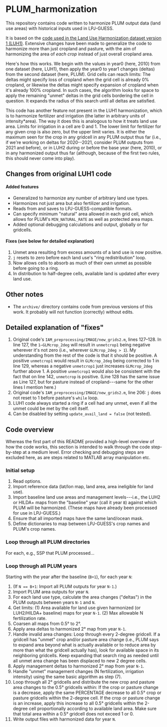 # PLUM_harmonization

This repository contains code written to harmonize PLUM output data (land use areas) with historical inputs used in LPJ-GUESS.

It is based on the [code used in the Land Use Harmonization dataset version 1 (LUH1)](http://luh.umd.edu/code.shtml). Extensive changes have been made to generalize the code to harmonize more than just cropland and pasture, with the aim of harmonizing the area of *each crop* instead of just overall cropland area.

Here's how this works. We begin with the values in year0 (here, 2010) from one dataset (here, LUH1), then apply the year0 to year1 changes (deltas) from the second dataset (here, PLUM). Grid cells can reach limits: The deltas might specify loss of cropland when the grid cell is already 0% cropland, or likewise the deltas might specify expansion of cropland when it's already 100% cropland. In such cases, the algorithm looks for space to apply the remaining "unmet" deltas in the grid cells bordering the cell in question. It expands the radius of this search until all deltas are satisfied.

This code has another feature not present in the LUH1 harmonization, which is to harmonize fertilizer and irrigation (the latter in arbitrary units of intensity\*area). The way it does this is analogous to how it treats land use area. Limits for irrigation in a cell are 0 and 1. The lower limit for fertilizer for any given crop is also zero, but the upper limit varies. It is either the maximum seen for the crop in any gridcell in any PLUM output thus far (i.e., if we're working on deltas for 2020--2021, consider PLUM outputs from 2021 and before), or in LUH2 during or before the base year (here, 2010), or in any harmonized output thus far (although, because of the first two rules, this should never come into play).

## Changes from original LUH1 code

#### Added features

+ Generalized to harmonize any number of arbitrary land use types.
+ Harmonizes not just area but also fertilizer and irrigation.
+ Reads from and saves to LPJ-GUESS-compatible formats.
+ Can specify minimum "natural" area allowed in each grid cell, which allows for PLUM's `MIN_NATURAL_RATE` as well as protected area maps.
+ Added optional debugging calculations and output, globally or for gridcells.

#### Fixes (see below for detailed explanation)

1. Unmet area resulting from excess amounts of a land use is now positive.
2. `j` resets to zero before each land use's "ring redistribution" loop.
3. Now allows cells to absorb as much of their own unmet as possible before going to a ring.
4. In distribution to half-degree cells, available land is updated after every land use.

## Other notes

+ The `archive/` directory contains code from previous versions of this work. It probably will not function (correctly) without edits.

## Detailed explanation of "fixes"

1. Original code's `IAM_preprocessing/IMAGE/new_grids2.m`, lines 127–128. In line 127, the `1–GLMcrop_2deg` will result in `unmetcrop1` being negative wherever it's not zero (i.e., wherever `GLMcrop_2deg > 1`). My understanding from the rest of the code is that it should be positive. A positive `unmetcrop1` would result in `GLMcrop_2deg` being corrected to 1 in line 129, whereas a negative `unmetcrop1` just increases `GLMcrop_2deg` further above 1. A positive `unmetcrop1` would also be consistent with the fact that on line 142, `unmetcrop` is positive. (Line 128 has the same issue as Line 127, but for pasture instead of cropland---same for the other lines I mention here.)
2. Original code's `IAM_preprocessing/IMAGE/new_grids2.m`, line 206: `j` does not reset to 1 before pasture's `while` loop.
3. LUH1 code always started a ring if a cell had any unmet, even if all the unmet could be met by the cell itself.
4. Can be disabled by setting `update_avail_land = false` (not tested).

## Code overview
Whereas the first part of this README provided a high-level overview of how the code works, this section is intended to walk through the code step-by-step at a medium level. Error checking and debugging steps are excluded here, as are steps related to MATLAB array manipulation etc.

### Initial setup
1. Read options.
2. Import reference data (lat/lon map, land area, area ineligible for land use).
3. Import baseline land use areas and management levels---i.e., the LUH2 or HILDA+ maps from the "baseline" year (call it year `B`) against which PLUM will be harmonized. (These maps have already been processed for use in LPJ-GUESS.)
4. Ensure that all imported maps have the same land/ocean mask.
5. Define dictionaries to map between LPJ-GUESS's crop names and PLUM's crop names.

### Loop through all PLUM directories
For each, e.g., SSP that PLUM processed...

### Loop through all PLUM years
Starting with the year after the baseline (`B+1`), for each year `N`:
1. (If `N == B+1`: Import all PLUM outputs for year `N-1`.)
2. Import PLUM area outputs for year `N`.
3. For each land use type, calculate the area changes ("deltas") in the PLUM outputs between years `N-1` and `N`.
4. Get limits: (1) Area available for land use given harmonized (or LUH2/HILDA+ baseline) maps for year `N-1`. (2) Max allowable N fertilization rate.
5. Coarsen all maps from 0.5° to 2°.
6. Apply area deltas to harmonized 2° map from year `N-1`.
7. Handle invalid area changes: Loop through every 2-degree gridcell. If a gridcell has "unmet" crop and/or pasture area change (i.e., PLUM says to expand area beyond what is actually available or to reduce area by more than what the gridcell actually has), look for available space in its neighboring gridcells. Keep expanding that search ring as needed until all unmet area change has been displaced to new 2 degree cells.
8. Apply management deltas to harmonized 2° map from year `N-1`.
9. Handle "unmet" management changes (N fertilization, irrigation intensity) using the same basic algorithm as step (7).
10. Loop through all 2° gridcells and distribute the new crop and pasture area changes to the 0.5° gridcells within: If the crop or pasture change is a decrease, apply the same PERCENTAGE decrease to all 0.5° crop or pasture gridcells within the 2-degree cell. If the crop or pasture change is an increase, apply this increase to all 0.5° gridcells within the 2-degree cell proportionally according to available land area. Make sure that total area within a 0.5° gridcell does not exceed 1 or 0.
11. Write output files with harmonized data for year `N`.
